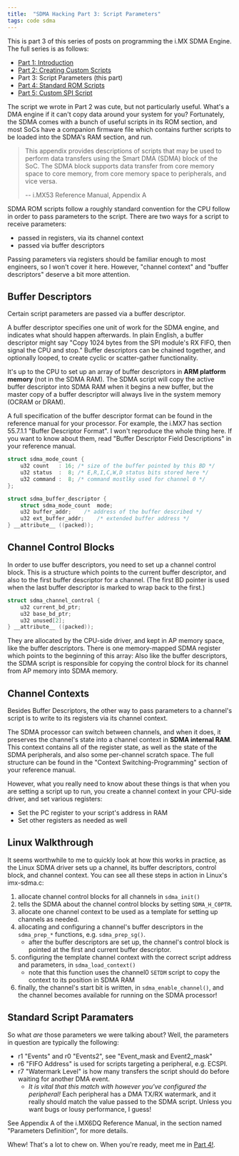 ```yaml
---
title:  "SDMA Hacking Part 3: Script Parameters"
tags: code sdma
---
```

This is part 3 of this series of posts on programming the i.MX SDMA Engine.  The full series is as follows:

* [Part 1: Introduction](/sdma-hacking/part-1.html)
* [Part 2: Creating Custom Scripts](/sdma-hacking/part-2.html)
* Part 3: Script Parameters (this part)
* [Part 4: Standard ROM Scripts](/sdma-hacking/part-4.html)
* [Part 5: Custom SPI Script](/sdma-hacking/part-5.html)

The script we wrote in Part 2 was cute, but not particularly useful.  What's a DMA engine if it can't copy data around your system for you?  Fortunately, the SDMA comes with a bunch of useful scripts in its ROM section, and most SoCs have a companion firmware file which contains further scripts to be loaded into the SDMA's RAM section, and run.

> This appendix provides descriptions of scripts that may be used
> to perform data transfers using the Smart DMA (SDMA) block of 
> the SoC. The SDMA block supports data transfer from core memory
> space to core memory, from core memory space to peripherals, and 
> vice versa.
>
> -- i.MX53 Reference Manual, Appendix A

SDMA ROM scripts follow a roughly standard convention for the CPU follow in order to pass parameters to the script.  There are two ways for a script to receive parameters:

- passed in registers, via its channel context
- passed via buffer descriptors

Passing parameters via registers should be familiar enough to most engineers, so I won't cover it here.  However, "channel context" and "buffer descriptors" deserve a bit more attention.

## Buffer Descriptors

Certain script parameters are passed via a buffer descriptor.

A buffer descriptor specifies one unit of work for the SDMA engine, and indicates what should happen afterwards.  In plain English, a buffer descriptor might say "Copy 1024 bytes from the SPI module's RX FIFO, then signal the CPU and stop."  Buffer descriptors can be chained together, and optionally looped, to create cyclic or scatter-gather functionality.

It's up to the CPU to set up an array of buffer descriptors in **ARM platform memory** (not in the SDMA RAM).  The SDMA script will copy the active buffer descriptor into SDMA RAM when it begins a new buffer, but the master copy of a buffer descriptor will always live in the system memory (OCRAM or DRAM).

A full specification of the buffer descriptor format can be found in the reference manual for your processor.  For example, the i.MX7 has section 55.7.1.1 "Buffer Descriptor Format".  I won't reproduce the whole thing here.  If you want to know about them, read "Buffer Descriptor Field Descriptions" in your reference manual.

```c
struct sdma_mode_count {
	u32 count   : 16; /* size of the buffer pointed by this BD */
	u32 status  :  8; /* E,R,I,C,W,D status bits stored here */
	u32 command :  8; /* command mostlky used for channel 0 */
};

struct sdma_buffer_descriptor {
	struct sdma_mode_count  mode;
	u32 buffer_addr;	/* address of the buffer described */
	u32 ext_buffer_addr;	/* extended buffer address */
} __attribute__ ((packed));
```


## Channel Control Blocks

In order to use buffer descriptors, you need to set up a channel control block.  This is a structure which points to the current buffer descriptor, and also to the first buffer descriptor for a channel.  (The first BD pointer is used when the last buffer descriptor is marked to wrap back to the first.)

```c
struct sdma_channel_control {
	u32 current_bd_ptr;
	u32 base_bd_ptr;
	u32 unused[2];
} __attribute__ ((packed));
```

They are allocated by the CPU-side driver, and kept in AP memory space, like the buffer descriptors.  There is one memory-mapped SDMA register which points to the beginning of this array: Also like the buffer descriptors, the SDMA script is responsible for copying the control block for its channel from AP memory into SDMA memory.

## Channel Contexts

Besides Buffer Descriptors, the other way to pass parameters to a channel's script is to write to its registers via its channel context.

The SDMA processor can switch between channels, and when it does, it preserves the channel's state into a channel context in **SDMA internal RAM**.  This context contains all of the register state, as well as the state of the SDMA peripherals, and also some per-channel scratch space.  The full structure can be found in the "Context Switching-Programming" section of your reference manual.

However, what you really need to know about these things is that when you are setting a script up to run, you create a channel context in your CPU-side driver, and set various registers:
* Set the PC register to your script's address in RAM
* Set other registers as needed as well

## Linux Walkthrough

It seems worthwhile to me to quickly look at how this works in practice, as the Linux SDMA driver sets up a channel, its buffer descriptors, control block, and channel context.  You can see all these steps in action in Linux's imx-sdma.c:

1. allocate channel control blocks for all channels in `sdma_init()`
1. tells the SDMA about the channel control blocks by setting `SDMA_H_C0PTR`.
1. allocate one channel context to be used as a template for setting up channels as needed.
1. allocating and configuring a channel's buffer descriptors in the `sdma_prep_*` functions, e.g. `sdma_prep_sg()`.
    * after the buffer descriptors are set up, the channel's control block is pointed at the first and current buffer descriptor.
1. configuring the template channel context with the correct script address and parameters, in `sdma_load_context()`
    * note that this function uses the channel0 `SETDM` script to copy the context to its position in SDMA RAM
1. finally, the channel's start bit is written, in `sdma_enable_channel()`, and the channel becomes available for running on the SDMA processor!

## Standard Script Paramaters

So what *are* those parameters we were talking about?  Well, the parameters in question are typically the following:
* r1 "Events" and r0 "Events2", see "Event_mask and Event2_mask"
* r6 "FIFO Address" is used for scripts targeting a peripheral, e.g. ECSPI.
* r7 "Watermark Level" is how many transfers the script should do before waiting for another DMA event.
    *  *It is vital that this match with however you've configured the peripheral!*  Each peripheral has a DMA TX/RX watermark, and it really should match the value passed to the SDMA script.  Unless you want bugs or lousy performance, I guess!

See Appendix A of the i.MX6DQ Reference Manual, in the section named "Parameters Definition", for more details.

Whew! That's a lot to chew on.  When you're ready, meet me in [Part 4!](/sdma-hacking/part-4.html).

